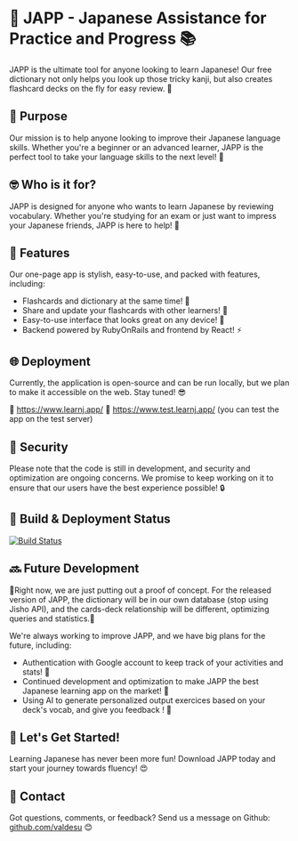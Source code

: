 # 🗾 JAPP - Japanese Assistance for Practice and Progress 📚

JAPP is the ultimate tool for anyone looking to learn Japanese! Our free dictionary not only helps you look up those tricky kanji, but also creates flashcard decks on the fly for easy review. 🎉

## 🎯 Purpose

Our mission is to help anyone looking to improve their Japanese language skills. Whether you're a beginner or an advanced learner, JAPP is the perfect tool to take your language skills to the next level! 💪

## 🤓 Who is it for?

JAPP is designed for anyone who wants to learn Japanese by reviewing vocabulary. Whether you're studying for an exam or just want to impress your Japanese friends, JAPP is here to help! 🤩

## 🚀 Features

Our one-page app is stylish, easy-to-use, and packed with features, including:

- Flashcards and dictionary at the same time! 📖
- Share and update your flashcards with other learners! 🤝
- Easy-to-use interface that looks great on any device! 📱
- Backend powered by RubyOnRails and frontend by React! ⚡

## 🌐 Deployment

Currently, the application is open-source and can be run locally, but we plan to make it accessible on the web. Stay tuned! 😎

🔗 https://www.learnj.app/
🚧 https://www.test.learnj.app/ (you can test the app on the test server)

## 🚨 Security

Please note that the code is still in development, and security and optimization are ongoing concerns. We promise to keep working on it to ensure that our users have the best experience possible! 🔒

## 🚧 Build & Deployment Status

[![Build Status](https://img.shields.io/badge/Build-Passing-brightgreen)](https://github.com/valdesu/japp)

## 🔜 Future Development

🛑Right now, we are just putting out a proof of concept. For the released version of JAPP, the dictionary will be in our own database (stop using Jisho API), and the cards-deck relationship will be different, optimizing queries and statistics.🛑

We're always working to improve JAPP, and we have big plans for the future, including:

- Authentication with Google account to keep track of your activities and stats! 🔐
- Continued development and optimization to make JAPP the best Japanese learning app on the market! 🥇
- Using AI to generate personalized output exercices based on your deck's vocab, and give you feedback ! 🤖

## 🎉 Let's Get Started!

Learning Japanese has never been more fun! Download JAPP today and start your journey towards fluency! 😍

## 💌 Contact

Got questions, comments, or feedback? Send us a message on Github: [github.com/valdesu](https://github.com/valdesu) 😊
